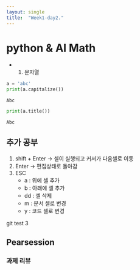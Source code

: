 ```yaml
---
layout: single
title:  "Week1-day2."
---
```



# python & AI Math

    

* 1. 문자열


```python
a = 'abc'
print(a.capitalize())
```

    Abc



```python
print(a.title())
```

    Abc


## 추가 공부

1. shift + Enter -> 셀이 실행되고 커서가 다음셀로 이동
2. Enter -> 편집상태로 돌아감
3. ESC
    * a : 위에 셀 추가
    * b : 아래에 셀 추가
    * dd : 셀 삭제
    * m : 문서 셀로 변경
    * y : 코드 셀로 변경
    
git test 3
    
## Pearsession

### 과제 리뷰
